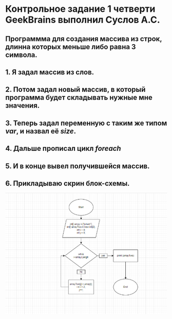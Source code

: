 # Контрольное задание 1 четверти GeekBrains выполнил Суслов А.С.
## Программма для создания массива из строк, длинна которых меньше либо равна 3 символа.
## 1. Я задал массив из слов.
## 2. Потом задал новый  массив, в который программа будет складывать нужные мне значения.
## 3. Теперь задал переменную с таким же типом *var*, и назвал её *size*.
## 4. Дальше прописал цикл *foreach*
## 5. И в конце вывел получившейся массив.
## 6. Прикладываю скрин блок-схемы.
![Скрин блок-схемы](Kontrolnaya.png)